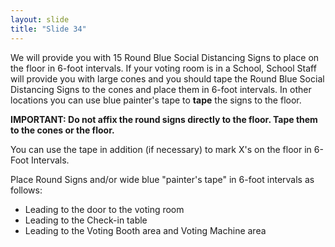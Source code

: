```yaml
---
layout: slide
title: "Slide 34"
---
```


We will provide you with 15 Round Blue Social Distancing Signs to place on the floor in 6-foot intervals. If your voting room is in a School, School Staff will provide you with large cones and you should tape the Round Blue Social Distancing Signs to the cones and place them in 6-foot intervals. In other locations you can use blue painter's tape to **tape** the signs to the floor.

**IMPORTANT: Do not affix the round signs directly to the floor. Tape them to the cones or the floor.**

You can use the tape in addition (if necessary) to mark X's on the floor in 6-Foot Intervals.

Place Round Signs and/or wide blue "painter's tape" in 6-foot intervals as follows:

- Leading to the door to the voting room
- Leading to the Check-in table
- Leading to the Voting Booth area and Voting Machine area
